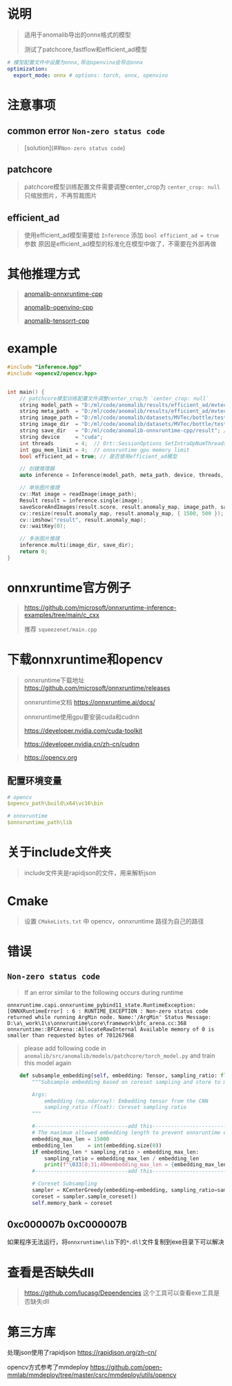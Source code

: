 # 说明

> 适用于anomalib导出的onnx格式的模型
>
> 测试了patchcore,fastflow和efficient_ad模型

```yaml
# 模型配置文件中设置为onnx,导出openvino会导出onnx
optimization:
  export_mode: onnx # options: torch, onnx, openvino
```

# 注意事项

## common error `Non-zero status code`

> [solution](##`Non-zero status code`)
> 

## patchcore
> patchcore模型训练配置文件需要调整center_crop为 `center_crop: null`
> 只缩放图片，不再剪裁图片
>

## efficient_ad

> 使用efficient_ad模型需要给 `Inference` 添加 `bool efficient_ad = true`参数
> 原因是efficient_ad模型的标准化在模型中做了，不需要在外部再做
> 


# 其他推理方式

> [anomalib-onnxruntime-cpp](https://github.com/NagatoYuki0943/anomalib-onnxruntime-cpp)
>
> [anomalib-openvino-cpp](https://github.com/NagatoYuki0943/anomalib-openvino-cpp)
>
> [anomalib-tensorrt-cpp](https://github.com/NagatoYuki0943/anomalib-tensorrt-cpp)

# example

```C++
#include "inference.hpp"
#include <opencv2/opencv.hpp>


int main() {
    // patchcore模型训练配置文件调整center_crop为 `center_crop: null`
    string model_path = "D:/ml/code/anomalib/results/efficient_ad/mvtec/bottle/run/weights/openvino/model.onnx";
    string meta_path  = "D:/ml/code/anomalib/results/efficient_ad/mvtec/bottle/run/weights/openvino/metadata.json";
    string image_path = "D:/ml/code/anomalib/datasets/MVTec/bottle/test/broken_large/000.png";
    string image_dir  = "D:/ml/code/anomalib/datasets/MVTec/bottle/test/broken_large";
    string save_dir   = "D:/ml/code/anomalib-onnxruntime-cpp/result"; // 注意目录不会自动创建,要手动创建才会保存
    string device     = "cuda";
    int threads       = 4;  // Ort::SessionOptions SetIntraOpNumThreads & SetInterOpNumThreads
    int gpu_mem_limit = 4;  // onnxruntime gpu memory limit
    bool efficient_ad = true; // 是否使用efficient_ad模型

    // 创建推理器
    auto inference = Inference(model_path, meta_path, device, threads, gpu_mem_limit, efficient_ad);

    // 单张图片推理
    cv::Mat image = readImage(image_path);
    Result result = inference.single(image);
    saveScoreAndImages(result.score, result.anomaly_map, image_path, save_dir);
    cv::resize(result.anomaly_map, result.anomaly_map, { 1500, 500 });
    cv::imshow("result", result.anomaly_map);
    cv::waitKey(0);

    // 多张图片推理
    inference.multi(image_dir, save_dir);
    return 0;
}
```

# onnxruntime官方例子

> https://github.com/microsoft/onnxruntime-inference-examples/tree/main/c_cxx
>
> 推荐 `squeezenet/main.cpp`

# 下载onnxruntime和opencv

> onnxruntime下载地址 https://github.com/microsoft/onnxruntime/releases
>
> onnxruntime文档 https://onnxruntime.ai/docs/
>
> onnxruntime使用gpu要安装cuda和cudnn
>
> https://developer.nvidia.com/cuda-toolkit
>
> https://developer.nvidia.cn/zh-cn/cudnn

> https://opencv.org

## 配置环境变量

```yaml
# opencv
$opencv_path\build\x64\vc16\bin

# onnxruntime
$onnxruntime_path\lib
```

# 关于include文件夹

> include文件夹是rapidjson的文件，用来解析json

# Cmake

> 设置 `CMakeLists.txt` 中 opencv，onnxruntime 路径为自己的路径

# 错误

## `Non-zero status code`

> If an error similar to the following occurs during runtime

```
onnxruntime.capi.onnxruntime_pybind11_state.RuntimeException: [ONNXRuntimeError] : 6 : RUNTIME_EXCEPTION : Non-zero status code returned while running ArgMin node. Name:'/ArgMin' Status Message: D:\a\_work\1\s\onnxruntime\core\framework\bfc_arena.cc:368 onnxruntime::BFCArena::AllocateRawInternal Available memory of 0 is smaller than requested bytes of 701267968
```

> please add following code in `anomalib/src/anomalib/models/patchcore/torch_model.py` and train this model again

```python
    def subsample_embedding(self, embedding: Tensor, sampling_ratio: float) -> None:
        """Subsample embedding based on coreset sampling and store to memory.

        Args:
            embedding (np.ndarray): Embedding tensor from the CNN
            sampling_ratio (float): Coreset sampling ratio
        """

        #------------------------------add this------------------------------#
        # The maximum allowed embedding length to prevent onnxruntime errors, you can try adjusting the embedding_max_len depending on the image resolution
        embedding_max_len = 15000
        embedding_len     = int(embedding.size(0))
        if embedding_len * sampling_ratio > embedding_max_len:
            sampling_ratio = embedding_max_len / embedding_len
            print(f"\033[0;31;40membedding_max_len = {embedding_max_len}, use sampling_ratio = {sampling_ratio}, smaller than config\033[0m")
        #------------------------------add this------------------------------#

        # Coreset Subsampling
        sampler = KCenterGreedy(embedding=embedding, sampling_ratio=sampling_ratio)
        coreset = sampler.sample_coreset()
        self.memory_bank = coreset
```



## 0xc000007b 0xC000007B

如果程序无法运行，将`onnxruntime\lib`下的`*.dll`文件复制到exe目录下可以解决

# 查看是否缺失dll

> https://github.com/lucasg/Dependencies 这个工具可以查看exe工具是否缺失dll

# 第三方库

处理json使用了rapidjson https://rapidjson.org/zh-cn/

opencv方式参考了mmdeploy https://github.com/open-mmlab/mmdeploy/tree/master/csrc/mmdeploy/utils/opencv
